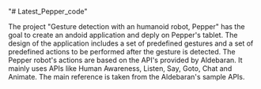 "# Latest_Pepper_code" 

The project "Gesture detection with an humanoid robot, Pepper" has the goal to create an andoid application and deply on Pepper's tablet. The design of the application includes a set of predefined gestures and a set of predefined actions to be performed after the gesture is detected. The Pepper robot's actions are based on the API's provided by Aldebaran. It mainly uses APIs like Human Awareness, Listen, Say, Goto, Chat and Animate. The main reference is taken from the Aldebaran's sample APIs.
